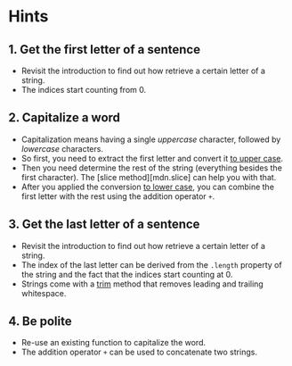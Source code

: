 # Hints

## 1. Get the first letter of a sentence

- Revisit the introduction to find out how retrieve a certain letter of a string.
- The indices start counting from 0.

## 2. Capitalize a word

- Capitalization means having a single _uppercase_ character, followed by _lowercase_ characters.
- So first, you need to extract the first letter and convert it [to upper case][mdn-to-upper-case].
- Then you need determine the rest of the string (everything besides the first character).
  The [slice method][mdn.slice] can help you with that.
- After you applied the conversion [to lower case][mdn-to-lower-case], you can combine the first letter with the rest using the addition operator `+`.

## 3. Get the last letter of a sentence

- Revisit the introduction to find out how retrieve a certain letter of a string.
- The index of the last letter can be derived from the `.length` property of the string and the fact that the indices start counting at 0.
- Strings come with a [trim][mdn-trim] method that removes leading and trailing whitespace.

## 4. Be polite

- Re-use an existing function to capitalize the word.
- The addition operator `+` can be used to concatenate two strings.

[mdn-to-upper-case]: https://developer.mozilla.org/en-US/docs/Web/JavaScript/Reference/Global_Objects/String/toUpperCase
[mdn-to-lower-case]: https://developer.mozilla.org/en-US/docs/Web/JavaScript/Reference/Global_Objects/String/toLowerCase
[mdn-slice]: https://developer.mozilla.org/en-US/docs/Web/JavaScript/Reference/Global_Objects/String/slice
[mdn-trim]: https://developer.mozilla.org/en-US/docs/Web/JavaScript/Reference/Global_Objects/String/Trim